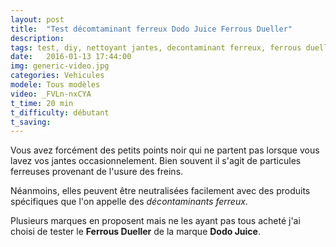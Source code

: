 ```yaml
---
layout: post
title:  "Test décomtaminant ferreux Dodo Juice Ferrous Dueller"
description: 
tags: test, diy, nettoyant jantes, decontaminant ferreux, ferrous dueller, dodo juice,
date:   2016-01-13 17:44:00
img: generic-video.jpg
categories: Vehicules
modele: Tous modèles
video: _FVLn-nxCYA
t_time: 20 min
t_difficulty: débutant
t_saving: 
---
```

Vous avez forcément des petits points noir qui ne partent pas lorsque vous lavez vos jantes occasionnelement. 
Bien souvent il s'agit de particules ferreuses provenant de l'usure des freins. 

Néanmoins, elles peuvent être neutralisées facilement avec des produits spécifiques que l'on appelle des
_décontaminants ferreux_.

Plusieurs marques en proposent mais ne les ayant pas tous acheté j'ai choisi de tester le __Ferrous Dueller__ de la marque __Dodo Juice__.
